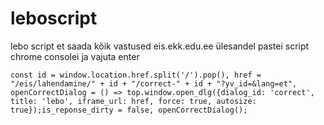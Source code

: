 # leboscript
lebo script
et saada kõik vastused eis.ekk.edu.ee ülesandel
pastei script chrome consolei ja vajuta enter
```
const id = window.location.href.split('/').pop(), href = "/eis/lahendamine/" + id + "/correct-" + id + "?yv_id=&lang=et", openCorrectDialog = () => top.window.open_dlg({dialog_id: 'correct', title: 'lebo', iframe_url: href, force: true, autosize: true});is_reponse_dirty = false, openCorrectDialog();
```
